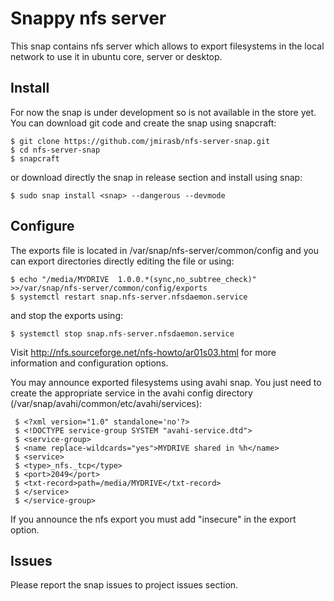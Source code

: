 # Snappy nfs server

This snap contains nfs server which allows to export filesystems in the local network to use it in 
ubuntu core, server or desktop.

## Install

For now the snap is under development so is not available in the store yet. You can download git code 
and create the snap using snapcraft:

    $ git clone https://github.com/jmirasb/nfs-server-snap.git
    $ cd nfs-server-snap
    $ snapcraft

or download directly the snap in release section and install using snap:

    $ sudo snap install <snap> --dangerous --devmode

## Configure

The exports file is located in /var/snap/nfs-server/common/config and you can export directories directly editing the file or using:

    $ echo "/media/MYDRIVE  1.0.0.*(sync,no_subtree_check)" >>/var/snap/nfs-server/common/config/exports
    $ systemctl restart snap.nfs-server.nfsdaemon.service
  
and stop the exports using:

    $ systemctl stop snap.nfs-server.nfsdaemon.service

Visit http://nfs.sourceforge.net/nfs-howto/ar01s03.html for more information and configuration options.

You may announce exported filesystems using avahi snap. You just need to create the appropriate service in the avahi config directory (/var/snap/avahi/common/etc/avahi/services):

     $ <?xml version="1.0" standalone='no'?>
     $ <!DOCTYPE service-group SYSTEM "avahi-service.dtd">
     $ <service-group>
     $ <name replace-wildcards="yes">MYDRIVE shared in %h</name>
     $ <service>
     $ <type>_nfs._tcp</type>
     $ <port>2049</port>
     $ <txt-record>path=/media/MYDRIVE</txt-record>
     $ </service>
     $ </service-group>

If you announce the nfs export you must add "insecure" in the export option.

## Issues

Please report the snap issues to project issues section.
